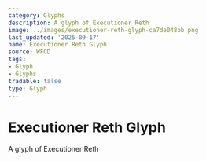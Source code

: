 ```yaml
---
category: Glyphs
description: A glyph of Executioner Reth
image: ../images/executioner-reth-glyph-ca7de048bb.png
last_updated: '2025-09-17'
name: Executioner Reth Glyph
source: WFCD
tags:
- Glyph
- Glyphs
tradable: false
type: Glyph
---
```


# Executioner Reth Glyph

A glyph of Executioner Reth

